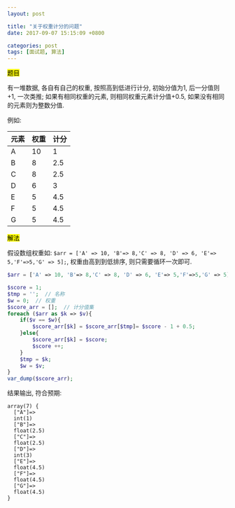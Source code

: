 ```yaml
---
layout: post

title: "关于权重计分的问题"
date: 2017-09-07 15:15:09 +0800

categories: post
tags: [面试题, 算法]
---
```


<mark>题目</mark>

有一堆数据, 各自有自己的权重, 按照高到低进行计分, 初始分值为1, 后一分值则+1, 一次类推; 如果有相同权重的元素, 则相同权重元素计分值+0.5, 如果没有相同的元素则为整数分值.

例如:

元素 | 权重 | 计分
-- | -- | --
A | 10 | 1
B | 8 | 2.5
C | 8 | 2.5
D | 6 | 3
E | 5 | 4.5
F | 5 | 4.5
G | 5 | 4.5

<mark>解法</mark>

假设数组权重如: `$arr = ['A' => 10, 'B'=> 8,'C' => 8, 'D' => 6, 'E'=> 5,'F'=>5,'G' => 5];`, 权重由高到到低排序, 则只需要循环一次即可.

```php
$arr = ['A' => 10, 'B'=> 8,'C' => 8, 'D' => 6, 'E'=> 5,'F'=>5,'G' => 5];

$score = 1;
$tmp = '';  // 名称
$w = 0;  // 权重
$score_arr = [];  // 计分值集
foreach ($arr as $k => $v){
	if($v == $w){
		$score_arr[$k] = $score_arr[$tmp]= $score - 1 + 0.5;
	}else{
		$score_arr[$k] = $score;
		$score ++;
	}
	$tmp = $k;
	$w = $v;
}
var_dump($score_arr);
```

结果输出, 符合预期:

```
array(7) {
  ["A"]=>
  int(1)
  ["B"]=>
  float(2.5)
  ["C"]=>
  float(2.5)
  ["D"]=>
  int(3)
  ["E"]=>
  float(4.5)
  ["F"]=>
  float(4.5)
  ["G"]=>
  float(4.5)
}
```
